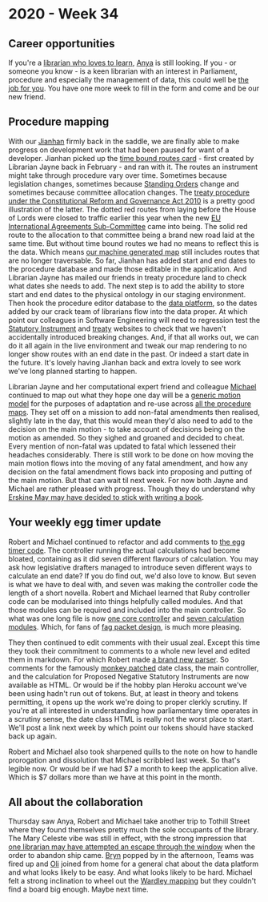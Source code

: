# 2020 - Week 34


## Career opportunities

If you're a [librarian who loves to learn](https://twitter.com/commonslibrary/status/1293141863071875073), [Anya](https://twitter.com/bitten_) is still looking. If you - or someone you know - is a keen librarian with an interest in Parliament, procedure and especially the management of data, this could well be [the job for you](https://housesofparliament.tal.net/vx/appcentre-HouseOfCommons/brand-2/candidate/so/pm/1/pl/15/opp/1750-Procedure-Data-Librarian/en-GB). You have one more week to fill in the form and come and be our new friend.

## Procedure mapping

With our [Jianhan](https://twitter.com/jianhanzhu) firmly back in the saddle, we are finally able to make progress on development work that had been paused for want of a developer. Jianhan picked up the [time bound routes card](https://trello.com/c/CDGB80DD/57-time-bound-routes) - first created by Librarian Jayne back in February - and ran with it. The routes an instrument might take through procedure vary over time. Sometimes because legislation changes, sometimes because [Standing Orders](https://www.parliament.uk/site-information/glossary/standing-orders/) change and sometimes because committee allocation changes. The [treaty procedure under the Constitutional Reform and Governance Act 2010](https://ukparliament.github.io/ontologies/procedure/flowcharts/crag-treaties/crag-treaties.pdf) is a pretty good illustration of the latter. The dotted red routes from laying before the House of Lords were closed to traffic earlier this year when the new [EU International Agreements Sub-Committee](https://committees.parliament.uk/committee/448/eu-international-agreements-subcommittee/) came into being. The solid red route to the allocation to that committee being a brand new road laid at the same time. But without time bound routes we had no means to reflect this is the data. Which means [our machine generated map](https://procedures.azurewebsites.net/Procedures/6/graph) still includes routes that are no longer traversable. So far, Jianhan has added start and end dates to the procedure database and made those editable in the application. And Librarian Jayne has mailed our friends in treaty procedure land to check what dates she needs to add. The next step is to add the ability to store start and end dates to the physical ontology in our staging environment. Then hook the procedure editor database to the [data platform](https://api.parliament.uk/), so the dates added by our crack team of librarians flow into the data proper. At which point our colleagues in Software Engineering will need to regression test the [Statutory Instrument](https://statutoryinstruments.parliament.uk/) and [treaty](https://treaties.parliament.uk/) websites to check that we haven't accidentally introduced breaking changes. And, if that all works out, we can do it all again in the live environment and tweak our map rendering to no longer show routes with an end date in the past. Or indeed a start date in the future. It's lovely having Jianhan back and extra lovely to see work we've long planned starting to happen.

Librarian Jayne and her computational expert friend and colleague [Michael](https://twitter.com/fantasticlife) continued to map out what they hope one day will be a [generic motion model](https://github.com/ukparliament/ontologies/blob/master/procedure/flowcharts/meta/motions/motion.png) for the purposes of adaptation and re-use across [all the procedure maps](https://ukparliament.github.io/ontologies/procedure/procedure-ontology.html#maps). They set off on a mission to add non-fatal amendments then realised, slightly late in the day, that this would mean they'd also need to add to the decision on the main motion - to take account of decisions being on the motion as amended. So they sighed and groaned and decided to cheat. Every mention of non-fatal was updated to fatal which lessened their headaches considerably. There is still work to be done on how moving the main motion flows into the moving of any fatal amendment, and how any decision on the fatal amendment flows back into proposing and putting of the main motion. But that can wait til next week. For now both Jayne and Michael are rather pleased with progress. Though they do understand why [Erskine May may have decided to stick with writing a book](https://twitter.com/fantasticlife/status/1296032467133112321).

## Your weekly egg timer update

Robert and Michael continued to refactor and add comments to [the egg timer code](https://github.com/fantasticlife/egg-timer). The controller running the actual calculations had become bloated, containing as it did seven different flavours of calculation. You may ask how legislative drafters managed to introduce seven different ways to calculate an end date? If you do find out, we'd also love to know. But seven is what we have to deal with, and seven was making the controller code the length of a short novella. Robert and Michael learned that Ruby controller code can be modularised into things helpfully called modules. And that those modules can be required and included into the main controller. So what was one long file is now [one core controller](https://github.com/fantasticlife/egg-timer/blob/master/app/controllers/calculator_controller.rb) and [seven calculation modules](https://github.com/fantasticlife/egg-timer/tree/master/app/controllers/calculations). Which, for fans of [fag packet design](https://smethur.st/posts/176135865), is much more pleasing.

They then continued to edit comments with their usual zeal. Except this time they took their commitment to comments to a whole new level and edited them in markdown. For which Robert made [a brand new parser](https://github.com/fantasticlife/egg-timer/blob/master/lib/tasks/doc.rake). So comments for the famously [monkey patched](https://en.wikipedia.org/wiki/Monkey_patch) date class, the main controller, and the calculation for Proposed Negative Statutory Instruments are now available as HTML. Or would be if the hobby plan Heroku account we've been using hadn't run out of tokens. But, at least in theory and tokens permitting, it opens up the work we're doing to proper clerkly scrutiny. If you're at all interested in understanding how parliamentary time operates in a scrutiny sense, the date class HTML is really not the worst place to start. We'll post a link next week by which point our tokens should have stacked back up again.

Robert and Michael also took sharpened quills to the note on how to handle prorogation and dissolution that Michael scribbled last week. So that's legible now. Or would be if we had $7 a month to keep the application alive. Which is $7 dollars more than we have at this point in the month.

## All about the collaboration

Thursday saw Anya, Robert and Michael take another trip to Tothill Street where they found themselves pretty much the sole occupants of the library. The Mary Celeste vibe was still in effect, with the strong impression that [one librarian may have attempted an escape through the window](https://twitter.com/fantasticlife/status/1296396565238685696) when the order to abandon ship came. [Bryn](https://twitter.com/brynmrgn) popped by in the afternoon, Teams was fired up and [Oli](https://twitter.com/olihawkins) joined from home for a general chat about the data platform and what looks likely to be easy. And what looks likely to be hard. Michael felt a strong inclination to wheel out the [Wardley mapping](https://en.wikipedia.org/wiki/Wardley_map) but they couldn't find a board big enough. Maybe next time.






